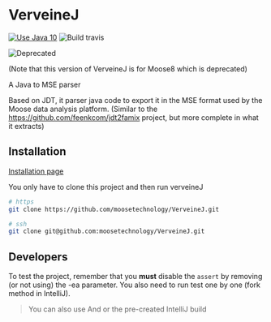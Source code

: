 # VerveineJ

[![Use Java 10](https://img.shields.io/badge/Java-10-brightgreen)](https://jdk.java.net/10/) ![Build travis](https://api.travis-ci.com/moosetechnology/VerveineJ.svg?branch=master&status=passed)

![Deprecated](https://img.shields.io/badge/Deprecated-FAMIX%20Compatibility-red)

(Note that this version of VerveineJ is for Moose8 which is deprecated)

A Java to MSE parser

Based on JDT, it parser java code to export it in the MSE format used by the Moose data analysis platform.
(Similar to the https://github.com/feenkcom/jdt2famix project, but more complete in what it extracts)

## Installation

[Installation page](https://moosetechnology.github.io/moose-wiki/Developers/Parsers/VerveineJ.html)

You only have to clone this project and then run verveineJ

```sh
# https
git clone https://github.com/moosetechnology/VerveineJ.git

# ssh
git clone git@github.com:moosetechnology/VerveineJ.git
```

## Developers

To test the project, remember that you **must** disable the `assert` by removing (or not using) the -ea parameter.
You also need to run test one by one (fork method in IntelliJ).

> You can also use And or the pre-created IntelliJ build
